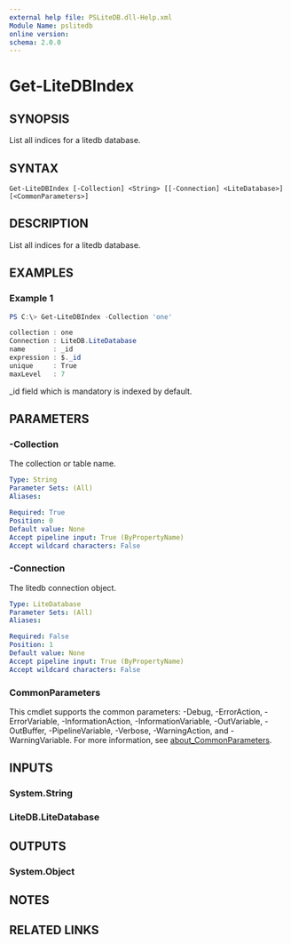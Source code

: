 ```yaml
---
external help file: PSLiteDB.dll-Help.xml
Module Name: pslitedb
online version:
schema: 2.0.0
---
```


# Get-LiteDBIndex

## SYNOPSIS
List all indices for a litedb database.

## SYNTAX

```
Get-LiteDBIndex [-Collection] <String> [[-Connection] <LiteDatabase>] [<CommonParameters>]
```

## DESCRIPTION
List all indices for a litedb database.

## EXAMPLES

### Example 1
```powershell
PS C:\> Get-LiteDBIndex -Collection 'one'

collection : one
Connection : LiteDB.LiteDatabase
name       : _id
expression : $._id
unique     : True
maxLevel   : 7
```

 _id field which is mandatory is indexed by default.

## PARAMETERS

### -Collection
The collection or table name.

```yaml
Type: String
Parameter Sets: (All)
Aliases:

Required: True
Position: 0
Default value: None
Accept pipeline input: True (ByPropertyName)
Accept wildcard characters: False
```

### -Connection
The litedb connection object.

```yaml
Type: LiteDatabase
Parameter Sets: (All)
Aliases:

Required: False
Position: 1
Default value: None
Accept pipeline input: True (ByPropertyName)
Accept wildcard characters: False
```

### CommonParameters
This cmdlet supports the common parameters: -Debug, -ErrorAction, -ErrorVariable, -InformationAction, -InformationVariable, -OutVariable, -OutBuffer, -PipelineVariable, -Verbose, -WarningAction, and -WarningVariable. For more information, see [about_CommonParameters](http://go.microsoft.com/fwlink/?LinkID=113216).

## INPUTS

### System.String

### LiteDB.LiteDatabase

## OUTPUTS

### System.Object
## NOTES

## RELATED LINKS
